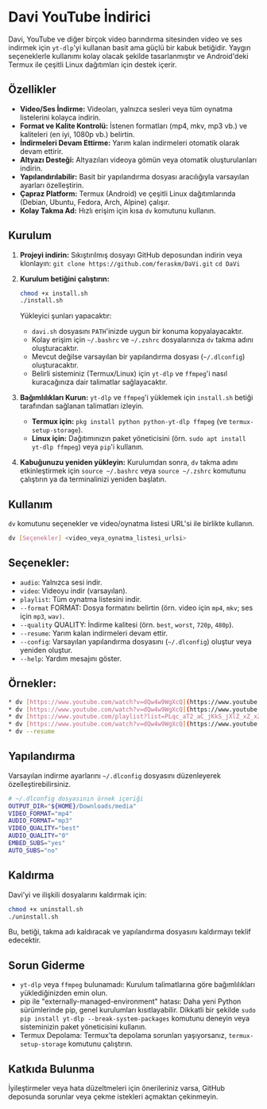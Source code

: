# Davi YouTube İndirici

Davi, YouTube ve diğer birçok video barındırma sitesinden video ve ses indirmek için `yt-dlp`'yi kullanan basit ama güçlü bir kabuk betiğidir. Yaygın seçeneklerle kullanımı kolay olacak şekilde tasarlanmıştır ve Android'deki Termux ile çeşitli Linux dağıtımları için destek içerir.

## Özellikler

* **Video/Ses İndirme:** Videoları, yalnızca sesleri veya tüm oynatma listelerini kolayca indirin.
* **Format ve Kalite Kontrolü:** İstenen formatları (mp4, mkv, mp3 vb.) ve kaliteleri (en iyi, 1080p vb.) belirtin.
* **İndirmeleri Devam Ettirme:** Yarım kalan indirmeleri otomatik olarak devam ettirir.
* **Altyazı Desteği:** Altyazıları videoya gömün veya otomatik oluşturulanları indirin.
* **Yapılandırılabilir:** Basit bir yapılandırma dosyası aracılığıyla varsayılan ayarları özelleştirin.
* **Çapraz Platform:** Termux (Android) ve çeşitli Linux dağıtımlarında (Debian, Ubuntu, Fedora, Arch, Alpine) çalışır.
* **Kolay Takma Ad:** Hızlı erişim için kısa `dv` komutunu kullanın.

## Kurulum

1.  **Projeyi indirin:**
    Sıkıştırılmış dosyayı GitHub deposundan indirin veya klonlayın:
    `git clone https://github.com/feraskm/DaVi.git`
    `cd DaVi`

2.  **Kurulum betiğini çalıştırın:**
    ```bash
    chmod +x install.sh
    ./install.sh
    ```

    Yükleyici şunları yapacaktır:
    * `davi.sh` dosyasını `PATH`'inizde uygun bir konuma kopyalayacaktır.
    * Kolay erişim için `~/.bashrc` ve `~/.zshrc` dosyalarınıza `dv` takma adını oluşturacaktır.
    * Mevcut değilse varsayılan bir yapılandırma dosyası (`~/.dlconfig`) oluşturacaktır.
    * Belirli sisteminiz (Termux/Linux) için `yt-dlp` ve `ffmpeg`'i nasıl kuracağınıza dair talimatlar sağlayacaktır.

3.  **Bağımlılıkları Kurun:**
    `yt-dlp` ve `ffmpeg`'i yüklemek için `install.sh` betiği tarafından sağlanan talimatları izleyin.
    * **Termux için:** `pkg install python python-yt-dlp ffmpeg` (ve `termux-setup-storage`).
    * **Linux için:** Dağıtımınızın paket yöneticisini (örn. `sudo apt install yt-dlp ffmpeg`) veya `pip`'i kullanın.

4.  **Kabuğunuzu yeniden yükleyin:**
    Kurulumdan sonra, `dv` takma adını etkinleştirmek için `source ~/.bashrc` veya `source ~/.zshrc` komutunu çalıştırın ya da terminalinizi yeniden başlatın.

## Kullanım

`dv` komutunu seçenekler ve video/oynatma listesi URL'si ile birlikte kullanın.

```bash
dv [Seçenekler] <video_veya_oynatma_listesi_urlsi>
```

## Seçenekler:
* `audio`: Yalnızca sesi indir.
* `video`: Videoyu indir (varsayılan).
* `playlist`: Tüm oynatma listesini indir.
* `--format` FORMAT: Dosya formatını belirtin (örn. video için `mp4`, `mkv`; ses için `mp3`, `wav)`.
* `--quality` QUALITY: İndirme kalitesi (örn. `best`, `worst`, `720p`, `480p`).
* `--resume`: Yarım kalan indirmeleri devam ettir.
* `--config`: Varsayılan yapılandırma dosyasını (`~/.dlconfig`) oluştur veya yeniden oluştur.
* `--help`: Yardım mesajını göster.
## Örnekler:
```Bash
* dv [https://www.youtube.com/watch?v=dQw4w9WgXcQ](https://www.youtube.com/watch?v=dQw4w9WgXcQ)
* dv [https://www.youtube.com/watch?v=dQw4w9WgXcQ](https://www.youtube.com/watch?v=dQw4w9WgXcQ) audio
* dv [https://www.youtube.com/playlist?list=PLqc_aT2_aC_jKkS_jXlZ_xZ_xZ_xZ_xZ](https://www.youtube.com/playlist?list=PLqc_aT2_aC_jKkS_jXlZ_xZ_xZ_xZ_xZ) playlist
* dv [https://www.youtube.com/watch?v=dQw4w9WgXcQ](https://www.youtube.com/watch?v=dQw4w9WgXcQ) --format mkv --quality 720p
* dv --resume
```
## Yapılandırma
Varsayılan indirme ayarlarını `~/.dlconfig` dosyasını düzenleyerek özelleştirebilirsiniz.

```Bash
# ~/.dlconfig dosyasının örnek içeriği
OUTPUT_DIR="${HOME}/Downloads/media"
VIDEO_FORMAT="mp4"
AUDIO_FORMAT="mp3"
VIDEO_QUALITY="best"
AUDIO_QUALITY="0"
EMBED_SUBS="yes"
AUTO_SUBS="no"
```
## Kaldırma
Davi'yi ve ilişkili dosyalarını kaldırmak için:

```Bash
chmod +x uninstall.sh
./uninstall.sh
```
Bu, betiği, takma adı kaldıracak ve yapılandırma dosyasını kaldırmayı teklif edecektir.

## Sorun Giderme
* `yt-dlp` veya `ffmpeg` bulunamadı: Kurulum talimatlarına göre bağımlılıkları yüklediğinizden emin olun.
* pip ile "externally-managed-environment" hatası: Daha yeni Python sürümlerinde pip, genel kurulumları kısıtlayabilir. Dikkatli bir şekilde `sudo pip install yt-dlp --break-system-packages` komutunu deneyin veya sisteminizin paket yöneticisini kullanın.
* Termux Depolama: Termux'ta depolama sorunları yaşıyorsanız, `termux-setup-storage` komutunu çalıştırın.
## Katkıda Bulunma
 İyileştirmeler veya hata düzeltmeleri için önerileriniz varsa, GitHub deposunda sorunlar veya çekme istekleri açmaktan çekinmeyin.

